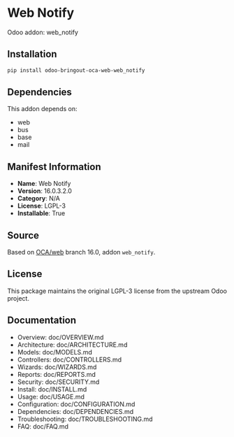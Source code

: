 # Web Notify

Odoo addon: web_notify

## Installation

```bash
pip install odoo-bringout-oca-web-web_notify
```

## Dependencies

This addon depends on:
- web
- bus
- base
- mail

## Manifest Information

- **Name**: Web Notify
- **Version**: 16.0.3.2.0
- **Category**: N/A
- **License**: LGPL-3
- **Installable**: True

## Source

Based on [OCA/web](https://github.com/OCA/web) branch 16.0, addon `web_notify`.

## License

This package maintains the original LGPL-3 license from the upstream Odoo project.

## Documentation

- Overview: doc/OVERVIEW.md
- Architecture: doc/ARCHITECTURE.md
- Models: doc/MODELS.md
- Controllers: doc/CONTROLLERS.md
- Wizards: doc/WIZARDS.md
- Reports: doc/REPORTS.md
- Security: doc/SECURITY.md
- Install: doc/INSTALL.md
- Usage: doc/USAGE.md
- Configuration: doc/CONFIGURATION.md
- Dependencies: doc/DEPENDENCIES.md
- Troubleshooting: doc/TROUBLESHOOTING.md
- FAQ: doc/FAQ.md

